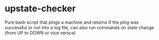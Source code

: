 # upstate-checker
Pure bash script that pings a machine and returns if the ping was successful or not into a log file, can also run commands on state change (from UP to DOWN or vice versca)
